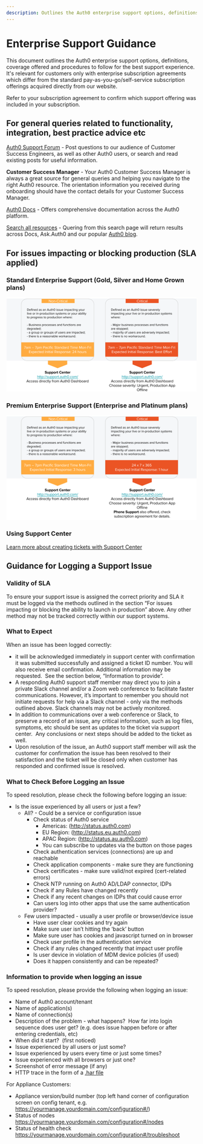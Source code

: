 ```yaml
---
description: Outlines the Auth0 enterprise support options, definitions, coverage offered and procedures to follow for the best support experience. 
---
```


# Enterprise Support Guidance

This document outlines the Auth0 enterprise support options, definitions, coverage offered and procedures to follow for the best support experience.  It's relevant for customers only with enterprise subscription agreements which differ from the standard pay-as-you-go/self-service subscription offerings acquired directly from our website.

Refer to your subscription agreement to confirm which support offering was included in your subscription.

## For general queries related to functionality, integration, best practice advice etc

[Auth0 Support Forum](https://ask.auth0.com) - Post questions to our audience of Customer Success Engineers, as well as other Auth0 users, or search and read existing posts for useful information.

__Customer Success Manager__ - Your Auth0 Customer Success Manager is always a great source for general queries and helping you navigate to the right Auth0 resource.  The orientation information you received during onboarding should have the contact details for your Customer Success Manager.

[Auth0 Docs](https://auth0.com/docs) - Offers comprehensive documentation across the Auth0 platform.

[Search all resources](/search#gsc.tab=0) - Quering from this search page will return results across Docs, Ask.Auth0 and our popular [Auth0 blog](https://auth0.com/blog).

## For issues impacting or blocking production (SLA applied)

### Standard Enterprise Support (Gold, Silver and Home Grown plans)

![](/media/articles/onboarding/standard-enterprise-support.png)

### Premium Enterprise Support (Enterprise and Platinum plans)

![](/media/articles/onboarding/premium-enterprise-support.png)

### Using Support Center
[Learn more about creating tickets with Support Center](/support/tickets)


## Guidance for Logging a Support Issue

### Validity of SLA

To ensure your support issue is assigned the correct priority and SLA it must be logged via the methods outlined in the section “For issues impacting or blocking the ability to launch in production” above.  Any other method may not be tracked correctly within our support systems.

### What to Expect

When an issue has been logged correctly:

* it will be acknowledged immediately in support center with confirmation it was submitted successfully and assigned a ticket ID number.  You will also receive email confirmation.  Additional information may be requested.  See the section below, “Information to provide”.
* A responding Auth0 support staff member may direct you to join a private Slack channel and/or a Zoom web conference to facilitate faster communications.  However, it’s important to remember you should not initiate requests for help via a Slack channel - only via the methods outlined above. Slack channels may not be actively monitored.
* In addition to communications over a web conference or Slack, to preserve a record of an issue, any critical information, such as log files, symptoms, etc should be sent as updates to the ticket via support center.  Any conclusions or next steps should be added to the ticket as well.
* Upon resolution of the issue, an Auth0 support staff member will ask the customer for confirmation the issue has been resolved to their satisfaction and the ticket will be closed only when customer has responded and confirmed issue is resolved.

### What to Check Before Logging an Issue

To speed resolution, please check the following before logging an issue:

* Is the issue experienced by all users or just a few?
  * All? - Could be a service or configuration issue
    * Check status of Auth0 service
      * Americas: (http://status.auth0.com)
      * EU Region: (http://status.eu.auth0.com)
      * APAC Region: (http://status.au.auth0.com)
      * You can subscribe to updates via the button on those pages
    * Check authentication services (connections) are up and reachable
    * Check application components - make sure they are functioning
    * Check certificates - make sure valid/not expired (cert-related errors)
    * Check NTP running on Auth0 AD/LDAP connector, IDPs
    * Check if any Rules have changed recently
    * Check if any recent changes on IDPs that could cause error
    * Can users log into other apps that use the same authentication provider?
  * Few users impacted - usually a user profile or browser/device issue
    * Have user clear cookies and try again
    * Make sure user isn’t hitting the ‘back’ button
    * Make sure user has cookies and javascript turned on in browser
    * Check user profile in the authentication service
    * Check if any rules changed recently that impact user profile
    * Is user device in violation of MDM device policies (if used)
    * Does it happen consistently and can be repeated?


### Information to provide when logging an issue

To speed resolution, please provide the following when logging an issue:

* Name of Auth0 account/tenant
* Name of application(s)
* Name of connection(s)
* Description of the problem - what happens?  How far into login sequence does user get? (e.g. does issue happen before or after entering credentials, etc)
* When did it start?  (first noticed)
* Issue experienced by all users or just some?
* Issue experienced by users every time or just some times?
* Issue experienced with all browsers or just one?
* Screenshot of error message (if any)
* HTTP trace in the form of a [.har file](/har)

For Appliance Customers:
* Appliance version/build number (top left hand corner of configuration screen on config tenant, e.g. https://yourmanage.yourdomain.com/configuration#/)
* Status of nodes https://yourmanage.yourdomain.com/configuration#/nodes
* Status of health check https://yourmanage.yourdomain.com/configuration#/troubleshoot
